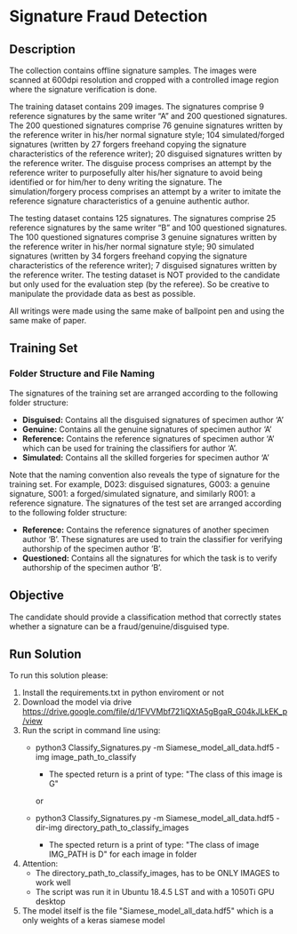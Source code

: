 # Signature Fraud Detection

## Description

The collection contains offline signature samples. The images were scanned at 600dpi resolution and cropped with a controlled image region where the signature verification is done.

The training dataset contains 209 images. The signatures comprise 9 reference signatures by the same writer “A” and 200 questioned signatures. The 200 questioned signatures comprise 76 genuine signatures written by the reference writer in his/her normal signature style; 104 simulated/forged signatures (written by 27 forgers freehand copying the signature characteristics of the reference writer); 20 disguised signatures written by the reference writer. The disguise process comprises an attempt by the reference writer to purposefully alter his/her signature to avoid being identified or for him/her to deny writing the signature. The simulation/forgery process comprises an attempt by a writer to imitate the reference signature characteristics of a genuine authentic author.

The testing dataset contains 125 signatures. The signatures comprise 25 reference signatures by the same writer “B” and 100 questioned signatures. The 100 questioned signatures comprise 3 genuine signatures written by the reference writer in his/her normal signature style; 90 simulated signatures (written by 34 forgers freehand copying the signature characteristics of the reference writer); 7 disguised signatures written by the reference writer. The testing dataset is NOT provided to the candidate but only used for the evaluation step (by the referee). So be creative to manipulate the providade data as best as possible.

All writings were made using the same make of ballpoint pen and using the same make of paper.

## Training Set

### Folder Structure and File Naming

The signatures of the training set are arranged according to the following folder structure:

- **Disguised:** Contains all the disguised signatures of specimen author ‘A’
- **Genuine:** Contains all the genuine signatures of specimen author ‘A’
- **Reference:** Contains the reference signatures of specimen author ‘A’ which can be used for training the classifiers for author ‘A’.
- **Simulated:** Contains all the skilled forgeries for specimen author ‘A’

Note that the naming convention also reveals the type of signature for the training set. For example, D023: disguised signatures, G003: a genuine signature, S001: a forged/simulated signature, and similarly R001: a reference signature. The signatures of the test set are arranged according to the following folder structure:

- **Reference:** Contains the reference signatures of another specimen author ‘B’. These signatures are used to train the classifier for verifying authorship of the specimen author ‘B’.
- **Questioned:** Contains all the signatures for which the task is to verify authorship of the specimen author ‘B’.

## Objective

The candidate should provide a classification method that correctly states whether a signature can be a fraud/genuine/disguised type.

## Run Solution

To run this solution please: 

1. Install the requirements.txt in python enviroment or not
2. Download the model via drive https://drive.google.com/file/d/1FVVMbf721iQXtA5gBgaR_G04kJLkEK_p/view
3. Run the script in command line using:
	- python3 Classify_Signatures.py -m Siamese_model_all_data.hdf5 -img image_path_to_classify 
		- The spected return is a print of type: "The class of this image is G"

		or

	- python3 Classify_Signatures.py -m Siamese_model_all_data.hdf5 -dir-img directory_path_to_classify_images
		- The spected return is a print of type: "The class of image IMG_PATH is D" for each image in folder
4. Attention: 
	- The directory_path_to_classify_images, has to be ONLY IMAGES to work well
	- The script was run it in Ubuntu 18.4.5 LST and with a 1050Ti GPU desktop
5. The model itself is the file "Siamese_model_all_data.hdf5" which is a only weights of a keras siamese model